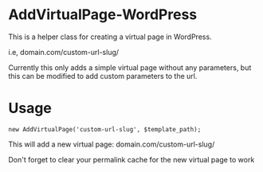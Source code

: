 # AddVirtualPage-WordPress

This is a helper class for creating a virtual page in WordPress.

i.e, domain.com/custom-url-slug/

Currently this only adds a simple virtual page without any parameters, but this can be modified to add custom parameters to the url.

# Usage

`new AddVirtualPage('custom-url-slug', $template_path);`

This will add a new virtual page: domain.com/custom-url-slug/

Don't forget to clear your permalink cache for the new virtual page to work



